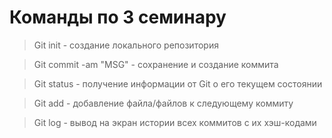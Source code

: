 # Команды по 3 семинару

>Git init - создание локального репозитория

>Git commit -am "MSG" - сохранение и создание коммита 

>Git status - получение информации от Git о его текущем состоянии

>Git add - добавление файла/файлов к следующему коммиту

>Git log - вывод на экран истории всех коммитов с их хэш-кодами

